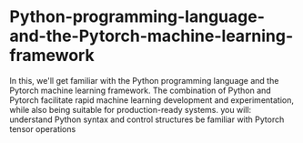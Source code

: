 # Python-programming-language-and-the-Pytorch-machine-learning-framework
In this, we'll get familiar with the Python programming language and the Pytorch machine learning framework. The combination of Python and Pytorch facilitate rapid machine learning development and experimentation, while also being suitable for production-ready systems.  you will:  understand Python syntax and control structures be familiar with Pytorch tensor operations
